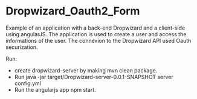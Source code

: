 Dropwizard_Oauth2_Form
============

Example of an application with a back-end Dropwizard and a client-side using angularJS.
The application is used to create a user and access the informations of the user.
The connexion to the Dropwizard API used Oauth securization.

Run:
- create dropwizard-server by making mvn clean package.
- Run java -jar target/Dropwizard-server-0.0.1-SNAPSHOT server config.yml
- Run the angularjs app npm start.


